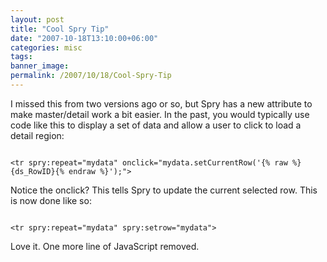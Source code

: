 ```yaml
---
layout: post
title: "Cool Spry Tip"
date: "2007-10-18T13:10:00+06:00"
categories: misc 
tags: 
banner_image: 
permalink: /2007/10/18/Cool-Spry-Tip
---
```


I missed this from two versions ago or so, but Spry has a new attribute to make master/detail work a bit easier. In the past, you would typically use code like this to display a set of data and allow a user to click to load a detail region:

<code>
&lt;tr spry:repeat="mydata" onclick="mydata.setCurrentRow('{% raw %}{ds_RowID}{% endraw %}');"&gt;
</code>

Notice the onclick? This tells Spry to update the current selected row. This is now done like so:

<code>
&lt;tr spry:repeat="mydata" spry:setrow="mydata"&gt;
</code>

Love it. One more line of JavaScript removed.